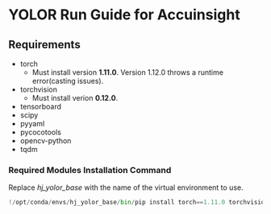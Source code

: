 # YOLOR Run Guide for Accuinsight

## Requirements
* torch
    * Must install version **1.11.0**. Version 1.12.0 throws a runtime error(casting issues). 
* torchvision
    * Must install verion **0.12.0**.
* tensorboard
* scipy
* pyyaml
* pycocotools
* opencv-python
* tqdm

### Required Modules Installation Command
Replace *hj_yolor_base* with the name of the virtual environment to use.
```python
!/opt/conda/envs/hj_yolor_base/bin/pip install torch==1.11.0 torchvision==0.12.0 tensorboard scipy pyyaml pycocotools opencv-python tqdm
```
